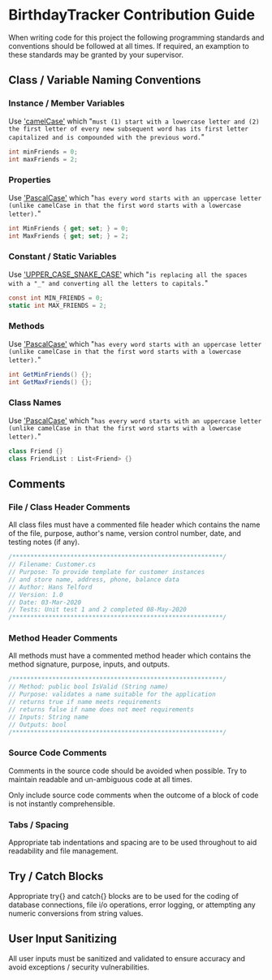 # BirthdayTracker Contribution Guide

When writing code for this project the following programming standards and
conventions should be followed at all times.
If required, an examption to these standards may be granted by your supervisor.

## Class / Variable Naming Conventions

### Instance / Member Variables

Use ['camelCase'](https://www.chaseadams.io/posts/most-common-programming-case-types/#camelcase)
which "``must (1) start with a lowercase letter and (2) the first letter of every new subsequent word has its first letter capitalized and is compounded with the previous word.``"
```csharp
int minFriends = 0;
int maxFriends = 2;
```

### Properties

Use ['PascalCase'](https://www.chaseadams.io/posts/most-common-programming-case-types/#pascalcase)
which "``has every word starts with an uppercase letter (unlike camelCase in that the first word starts with a lowercase letter).``"
```csharp
int MinFriends { get; set; } = 0;
int MaxFriends { get; set; } = 2;
```

### Constant / Static Variables

Use ['UPPER_CASE_SNAKE_CASE'](https://www.chaseadams.io/posts/most-common-programming-case-types/#upper_case_snake_case)
which "``is replacing all the spaces with a "_" and converting all the letters to capitals.``"
```csharp
const int MIN_FRIENDS = 0;
static int MAX_FRIENDS = 2;
```

### Methods

Use ['PascalCase'](https://www.chaseadams.io/posts/most-common-programming-case-types/#pascalcase)
which "``has every word starts with an uppercase letter (unlike camelCase in that the first word starts with a lowercase letter).``"
```csharp
int GetMinFriends() {};
int GetMaxFriends() {};
```

### Class Names

Use ['PascalCase'](https://www.chaseadams.io/posts/most-common-programming-case-types/#pascalcase)
which "``has every word starts with an uppercase letter (unlike camelCase in that the first word starts with a lowercase letter).``"
```csharp
class Friend {}
class FriendList : List<Friend> {}
```

## Comments

### File / Class Header Comments

All class files must have a commented file header which contains the name of
the file, purpose, author's name, version control number, date, and
testing notes (if any).
```csharp
/**********************************************************/
// Filename: Customer.cs
// Purpose: To provide template for customer instances
// and store name, address, phone, balance data
// Author: Hans Telford
// Version: 1.0
// Date: 03-Mar-2020
// Tests: Unit test 1 and 2 completed 08-May-2020
/**********************************************************/
```

### Method Header Comments

All methods must have a commented method header which contains the
method signature, purpose, inputs, and outputs.
```csharp
/**********************************************************/
// Method: public bool IsValid (String name)
// Purpose: validates a name suitable for the application
// returns true if name meets requirements
// returns false if name does not meet requirements
// Inputs: String name
// Outputs: bool
/**********************************************************/
```

### Source Code Comments

Comments in the source code should be avoided when possible.
Try to maintain readable and un-ambiguous code at all times.

Only include source code comments when the outcome of a block of code is not
instantly comprehensible.

### Tabs / Spacing

Appropriate tab indentations and spacing are to be used throughout to aid
readability and file management.

## Try / Catch Blocks

Appropriate try{} and catch{} blocks are to be used for the coding of database
connections, file i/o operations, error logging, or attempting any numeric
conversions from string values.

## User Input Sanitizing

All user inputs must be sanitized and validated to ensure accuracy and avoid
exceptions / security vulnerabilities.


